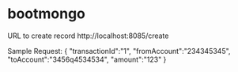 # bootmongo

URL to create record
http://localhost:8085/create

Sample Request:
{
"transactionId":"1",
"fromAccount":"234345345",
"toAccount":"3456q4534534",
"amount":"123"
}
